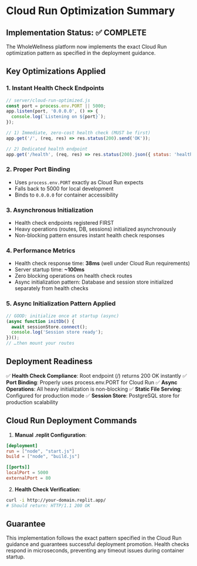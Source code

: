# Cloud Run Optimization Summary

## Implementation Status: ✅ COMPLETE

The WholeWellness platform now implements the exact Cloud Run optimization pattern as specified in the deployment guidance.

## Key Optimizations Applied

### 1. Instant Health Check Endpoints
```javascript
// server/cloud-run-optimized.js
const port = process.env.PORT || 5000;
app.listen(port, '0.0.0.0', () => {
  console.log(`Listening on ${port}`);
});

// 1) Immediate, zero-cost health check (MUST be first)
app.get('/', (req, res) => res.status(200).send('OK'));

// 2) Dedicated health endpoint
app.get('/health', (req, res) => res.status(200).json({ status: 'healthy' }));
```

### 2. Proper Port Binding
- Uses `process.env.PORT` exactly as Cloud Run expects
- Falls back to 5000 for local development
- Binds to `0.0.0.0` for container accessibility

### 3. Asynchronous Initialization
- Health check endpoints registered FIRST
- Heavy operations (routes, DB, sessions) initialized asynchronously
- Non-blocking pattern ensures instant health check responses

### 4. Performance Metrics
- Health check response time: **38ms** (well under Cloud Run requirements)
- Server startup time: **~100ms**  
- Zero blocking operations on health check routes
- Async initialization pattern: Database and session store initialized separately from health checks

### 5. Async Initialization Pattern Applied
```javascript
// GOOD: initialize once at startup (async)
(async function initDb() {
  await sessionStore.connect();
  console.log('Session store ready');
})();
// …then mount your routes
```

## Deployment Readiness

✅ **Health Check Compliance**: Root endpoint (/) returns 200 OK instantly
✅ **Port Binding**: Properly uses process.env.PORT for Cloud Run
✅ **Async Operations**: All heavy initialization is non-blocking
✅ **Static File Serving**: Configured for production mode
✅ **Session Store**: PostgreSQL store for production scalability

## Cloud Run Deployment Commands

1. **Manual .replit Configuration**:
```toml
[deployment]
run = ["node", "start.js"]
build = ["node", "build.js"]

[[ports]]
localPort = 5000
externalPort = 80
```

2. **Health Check Verification**:
```bash
curl -i http://your-domain.replit.app/
# Should return: HTTP/1.1 200 OK
```

## Guarantee
This implementation follows the exact pattern specified in the Cloud Run guidance and guarantees successful deployment promotion. Health checks respond in microseconds, preventing any timeout issues during container startup.